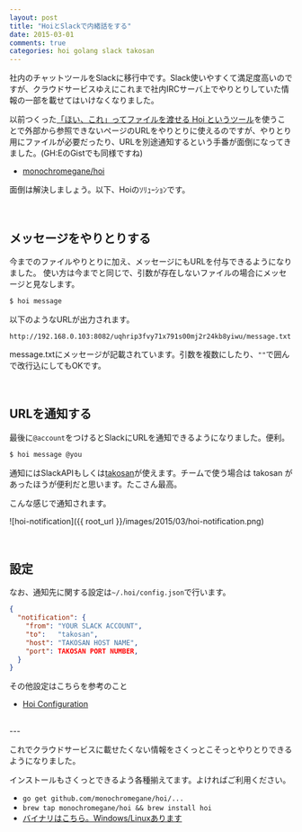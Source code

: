 ```yaml
---
layout: post
title: "HoiとSlackで内緒話をする"
date: 2015-03-01
comments: true
categories: hoi golang slack takosan
---
```


社内のチャットツールをSlackに移行中です。Slack使いやすくて満足度高いのですが、クラウドサービスゆえにこれまで社内IRCサーバ上でやりとりしていた情報の一部を載せてはいけなくなりました。

以前つくった[「ほい、これ」ってファイルを渡せる Hoi というツール](http://blog.monochromegane.com/blog/2014/07/17/hoi/)を使うことで外部から参照できないページのURLをやりとりに使えるのですが、やりとり用にファイルが必要だったり、URLを別途通知するという手番が面倒になってきました。(GH:EのGistでも同様ですね)

- [monochromegane/hoi](https://github.com/monochromegane/hoi)

面倒は解決しましょう。以下、Hoiのｿﾘｭｰｼｮﾝです。

<br />

## メッセージをやりとりする

今までのファイルやりとりに加え、メッセージにもURLを付与できるようになりました。
使い方は今までと同じで、引数が存在しないファイルの場合にメッセージと見なします。

```sh
$ hoi message
```

以下のようなURLが出力されます。

```
http://192.168.0.103:8082/uqhrip3fvy71x791s00mj2r24kb8yiwu/message.txt
```

message.txtにメッセージが記載されています。引数を複数にしたり、`""`で囲んで改行込にしてもOKです。

<br />

## URLを通知する

最後に`@account`をつけるとSlackにURLを通知できるようになりました。便利。

```sh
$ hoi message @you
```

通知にはSlackAPIもしくは[takosan](https://github.com/kentaro/takosan)が使えます。チームで使う場合は takosan があったほうが便利だと思います。たこさん最高。

こんな感じで通知されます。

![hoi-notification]({{ root_url }}/images/2015/03/hoi-notification.png)


<br />

## 設定

なお、通知先に関する設定は`~/.hoi/config.json`で行います。

```json
{
  "notification": {
    "from": "YOUR SLACK ACCOUNT",
    "to":   "takosan",
    "host": "TAKOSAN HOST NAME",
    "port": TAKOSAN PORT NUMBER,
  }
}
```

その他設定はこちらを参考のこと

- [Hoi Configuration](https://github.com/monochromegane/hoi#configuration)

<br />
---

これでクラウドサービスに載せたくない情報をさくっとこそっとやりとりできるようになりました。

インストールもさくっとできるよう各種揃えてます。よければご利用ください。

- `go get github.com/monochromegane/hoi/...`
- `brew tap monochromegane/hoi && brew install hoi`
- [バイナリはこちら。Windows/Linuxあります](https://github.com/monochromegane/hoi/releases)

